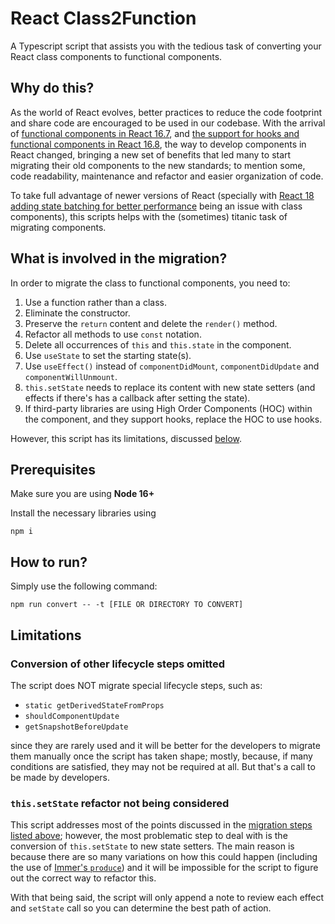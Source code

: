 # React Class2Function

A Typescript script that assists you with the tedious task of converting your React class components to functional components.

## Why do this?

As the world of React evolves, better practices to reduce the code footprint and share code are encouraged to be used in our codebase. With the arrival of [functional components in React 16.7](https://legacy.reactjs.org/blog/2018/12/19/react-v-16-7.html), and [the support for hooks and functional components in React 16.8](https://legacy.reactjs.org/blog/2019/02/06/react-v16.8.0.html), the way to develop components in React changed, bringing a new set of benefits that led many to start migrating their old components to the new standards; to mention some, code readability, maintenance and refactor and easier organization of code.

To take full advantage of newer versions of React (specially with [React 18 adding state batching for better performance](https://react.dev/blog/2022/03/08/react-18-upgrade-guide) being an issue with class components), this scripts helps with the (sometimes) titanic task of migrating components.

## What is involved in the migration?

In order to migrate the class to functional components, you need to:

1. Use a function rather than a class.
2. Eliminate the constructor.
3. Preserve the `return` content and delete the `render()` method.
4. Refactor all methods to use `const` notation.
5. Delete all occurrences of `this` and `this.state` in the component.
6. Use `useState` to set the starting state(s).
7. Use `useEffect()` instead of `componentDidMount`, `componentDidUpdate` and `componentWillUnmount`.
8. `this.setState` needs to replace its content with new state setters (and effects if there's has a callback after setting the state).
9. If third-party libraries are using High Order Components (HOC) within the component, and they support hooks, replace the HOC to use hooks.

However, this script has its limitations, discussed [below](#limitations).

## Prerequisites

Make sure you are using **Node 16+**

Install the necessary libraries using

```shell
npm i
```

## How to run?

Simply use the following command:

```shell
npm run convert -- -t [FILE OR DIRECTORY TO CONVERT]
```

## Limitations

### Conversion of other lifecycle steps omitted

The script does NOT migrate special lifecycle steps, such as:

- `static getDerivedStateFromProps`
- `shouldComponentUpdate`
- `getSnapshotBeforeUpdate`

since they are rarely used and it will be better for the developers to migrate them manually once the script has taken shape; mostly, because, if many conditions are satisfied, they may not be required at all. But that's a call to be made by developers.

### `this.setState` refactor not being considered

This script addresses most of the points discussed in the [migration steps listed above](#what-is-involved-in-the-migration); however, the most problematic step to deal with is the conversion of `this.setState` to new state setters. The main reason is because there are so many variations on how this could happen (including the use of [Immer's `produce`](https://immerjs.github.io/immer/example-setstate/)) and it will be impossible for the script to figure out the correct way to refactor this.

With that being said, the script will only append a note to review each effect and `setState` call so you can determine the best path of action.

